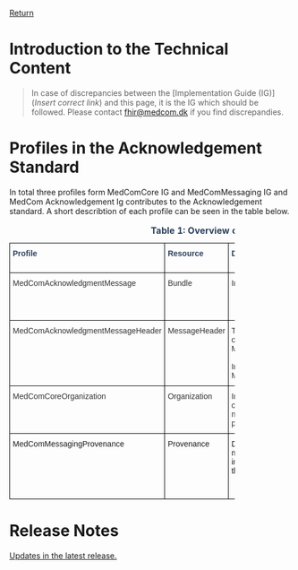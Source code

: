 [Return](../../index.md)
# Introduction to the Technical Content

> In case of discrepancies between the [Implementation Guide (IG)](*Insert correct link*) and this page, it is the IG which should be followed. Please contact <fhir@medcom.dk> if you find discrepandies.


# Profiles in the Acknowledgement Standard
In total three profiles form MedComCore IG and MedComMessaging IG and MedCom Acknowledgement Ig contributes to the Acknowledgement standard. A short describtion of each profile can be seen in the table below. 
<style type="text/css">
.tg  {border-collapse:collapse;border-spacing:0;max-width:80%}
.tg td{border-color:black;border-style:solid;border-width:1px;font-family:Arial, sans-serif;font-size:14px;
  overflow:hidden;padding:10px 5px;word-break:normal;}
.tg th{border-color:black;border-style:solid;border-width:1px;font-family:Arial, sans-serif;font-size:14px;
  font-weight:normal;overflow:hidden;padding:10px 5px;word-break:normal;}
.tg .tg-ztr9{border-color:#000000;color:#2c415c;font-weight:bold;text-align:left;vertical-align:top}
.tg .tg-on52{border-color:#000000;color:#333333;text-align:left;vertical-align:top}
.tg .tg-73oq{border-color:#000000;text-align:left;vertical-align:top}
</style>
<table class="tg" style="undefined;table-layout: fixed; width: 1256px">
<caption style="color:#2c415c; font-weight:bold; text-align:center"> Table 1: Overview of the profiles in Acknowledgement standard</caption>
<colgroup>
<col style="width: 277px">
<col style="width: 114px">
<col style="width: 430px">
<col style="width: 232px">
<col style="width: 203px">
</colgroup>
<thead>
  <tr>
    <th class="tg-ztr9">Profile</th>
    <th class="tg-ztr9">Resource</th>
    <th class="tg-ztr9">Description</th>
    <th class="tg-ztr9">MustSupportelements</th>
    <th class="tg-ztr9">Implementation Guide Orgin </th>
  </tr>
</thead>
<tbody>
  <tr>
    <td class="tg-on52">MedComAcknowledgmentMessage</td>
    <td class="tg-on52">Bundle</td>
    <td class="tg-on52">Inherits from MedComMessagingMessage</td>
    <td class="tg-on52">Message Id<br>Timestrap<br>Reference to all included profiles</td>
    <td class="tg-on52">MedComAcknowledgment</td>
  </tr>
  <tr>
    <td class="tg-on52">MedComAcknowledgmentMessageHeader</td>
    <td class="tg-on52">MessageHeader</td>
    <td class="tg-on52">The header of a message that shall be of&nbsp;&nbsp;the type MedComAcknowledgmentMessageHeader. <br><br>Inherits from MedComMessagingMessageHeader</td>
    <td class="tg-on52">MessagHeader id<br>Narrative text<br>Type of message<br>Sender Organization<br>Receiver Organization<br><br></td>
    <td class="tg-on52">MedComAcknowledgment</td>
  </tr>
  <tr>
    <td class="tg-on52">MedComCoreOrganization</td>
    <td class="tg-on52">Organization</td>
    <td class="tg-on52">Information useful to identify an organization. In a Acknowledgment message it is used to describe the service provider organization <br></td>
    <td class="tg-on52">Identifier (SOR-id)<br>Name</td>
    <td class="tg-on52">MedComCore</td>
  </tr>
  <tr>
    <td class="tg-73oq">MedComMessagingProvenance</td>
    <td class="tg-73oq">Provenance</td>
    <td class="tg-73oq">Describes the activity and history of a message. It<br>includes a reference to the target which is the MedComMessageHeader. </td>
    <td class="tg-73oq">Target<br>Timestamps<br>Activity<br>Actors<br>Reference to the previous message</td>
    <td class="tg-73oq">MedComMessaging</td>
  </tr>
</tbody>
</table>

# Release Notes
[Updates in the latest release.](../../ReleaseNoteTechSpec.md)
